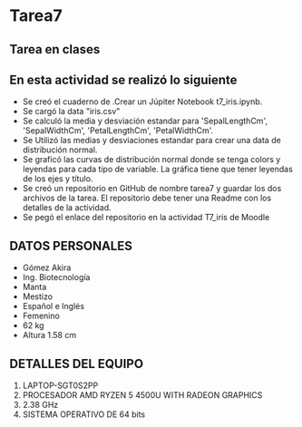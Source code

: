 # Tarea7
## Tarea en clases
## En esta actividad se realizó lo siguiente
- Se creó el cuaderno de .Crear un Júpiter Notebook t7_iris.ipynb. 
- Se cargó la data "iris.csv"
- Se calculó la media y desviación estandar para 'SepalLengthCm', 'SepalWidthCm', 'PetalLengthCm', 'PetalWidthCm'. 
- Se Utilizó las medias y desviaciones estandar para crear una data de distribución normal.
- Se graficó las curvas de distribución normal donde se tenga colors y leyendas para cada tipo de variable.  La gráfica tiene que tener leyendas de los ejes y título.   
- Se creó un repositorio en GitHub de nombre tarea7 y guardar los dos archivos de la tarea. El repositorio debe tener una Readme con los detalles de la actividad.
- Se pegó el enlace del repositorio en la actividad T7_iris de Moodle


## DATOS PERSONALES
- Gómez Akira
- Ing. Biotecnología
- Manta
- Mestizo
- Español e Inglés
- Femenino
- 62 kg
- Altura 1.58 cm

## DETALLES DEL EQUIPO
1. LAPTOP-SGT0S2PP
2. PROCESADOR AMD RYZEN 5 4500U WITH RADEON GRAPHICS
3. 2.38 GHz
4. SISTEMA OPERATIVO DE 64 bits
